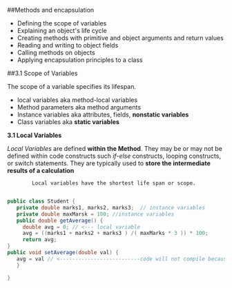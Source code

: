 ##Methods and encapsulation

  * Defining the scope of variables
  * Explaining an object's life cycle
  * Creating methods with primitive and object arguments and return values
  * Reading and writing to object fields
  * Calling methods on objects
  * Applying encapsulation principles to a class


##3.1 Scope of Variables

  The scope of a variable specifies its lifespan.

   * local variables aka method-local variables
   * Method parameters aka method arguments
   * Instance variables aka attributes, fields, **nonstatic variables**
   * Class variables aka **static variables**


**3.1 Local Variables**

*Local Variables* are defined **within the Method**. They may be or may not be defined within code constructs such *if-else*
constructs, looping constructs, or switch statements. They are typically used to **store the intermediate results of a calculation**

            Local variables have the shortest life span or scope.





 ```java

public class Student {
	private double marks1, marks2, marks3;  // instance variables
	private double maxMarsk = 100; //instance variables
	public double getAverage() {
	  double avg = 0; // <--- local variable
	  avg = ((marks1 + marks2 + marks3 ) /( maxMarks * 3 )) * 100;
	  return avg;
}
public void setAverage(double val) {
	avg = val // <--------------------------code will not compile because avg is not accessible from getAverage method
	}

}

```